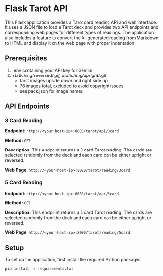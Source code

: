 # Flask Tarot API

This Flask application provides a Tarot card reading API and web interface. It uses a JSON file to load a Tarot deck and provides two API endpoints and corresponding web pages for different types of readings. The application also includes a feature to convert the AI-generated reading from Markdown to HTML and display it on the web page with proper indentation.

## Prerequisites
1. .env containing your API key for Gemini
2. static/img/reversed/*.gif, static/img/upright/*.gif
   - tarot images upside down and right side up
   - 78 images total, excluded to avoid copyright issues
   - see pack.json for image names

## API Endpoints

### 3 Card Reading

**Endpoint:** `http://<your-host-ip>:8080/tarot/api/3card`

**Method:** `GET`

**Description:** This endpoint returns a 3 card Tarot reading. The cards are selected randomly from the deck and each card can be either upright or reversed.

**Web Page:** `http://<your-host-ip>:8080/tarot/reading/3card`

### 5 Card Reading

**Endpoint:** `http://<your-host-ip>:8080/tarot/api/5card`

**Method:** `GET`

**Description:** This endpoint returns a 5 card Tarot reading. The cards are selected randomly from the deck and each card can be either upright or reversed.

**Web Page:** `http://<your-host-ip>:8080/tarot/reading/5card`

## Setup

To set up the application, first install the required Python packages:

```bash
pip install -r requirements.txt